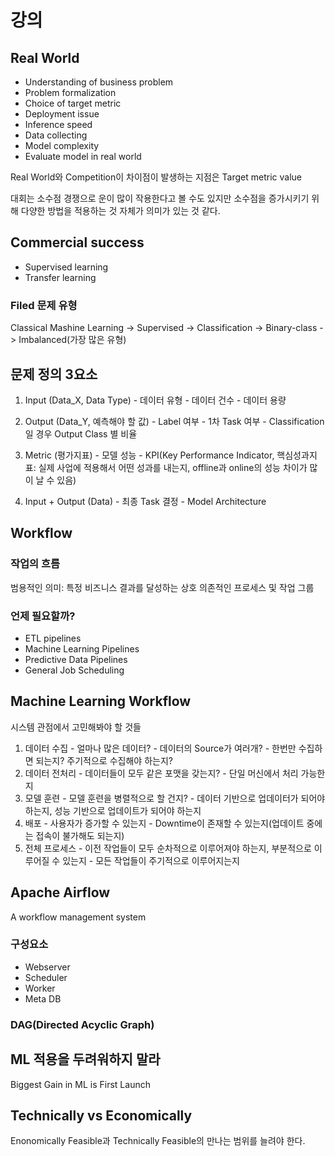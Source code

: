 # 강의
## Real World
- Understanding of business problem
- Problem formalization
- Choice of target metric
- Deployment issue
- Inference speed
- Data collecting
- Model complexity
- Evaluate model in real world

Real World와 Competition이 차이점이 발생하는 지점은 Target metric value

대회는 소수점 경쟁으로 운이 많이 작용한다고 볼 수도 있지만 소수점을 증가시키기 위해 다양한 방법을 적용하는 것 자체가 의미가 있는 것 같다.

## Commercial success
- Supervised learning
- Transfer learning

### Filed 문제 유형
Classical Mashine Learning -> Supervised -> Classification -> Binary-class -> Imbalanced(가장 많은 유형)

## 문제 정의 3요소
1. Input (Data_X, Data Type)
		- 데이터 유형
		- 데이터 건수
		- 데이터 용량
2. Output (Data_Y, 예측해야 할 값)
		- Label 여부
		- 1차 Task 여부
		- Classification 일 경우 Output Class 별 비율
3. Metric (평가지표)
		- 모델 성능
		- KPI(Key Performance Indicator, 핵심성과지표: 실제 사업에 적용해서 어떤 성과를 내는지, offline과 online의 성능 차이가 많이 날 수 있음)

4. Input + Output (Data)
		- 최종 Task 결정
		- Model Architecture

## Workflow
### 작업의 흐름
범용적인 의미: 특정 비즈니스 결과를 달성하는 상호 의존적인 프로세스 및 작업 그룹

### 언제 필요할까?
- ETL pipelines
- Machine Learning Pipelines
- Predictive Data Pipelines
- General Job Scheduling

## Machine Learning Workflow
시스템 관점에서 고민해봐야 할 것들
1. 데이터 수집
		- 얼마나 많은 데이터?
		- 데이터의 Source가 여러개?
		- 한번만 수집하면 되는지? 주기적으로 수집해야 하는지?
2. 데이터 전처리
		- 데이터들이 모두 같은 포맷을 갖는지?
		- 단일 머신에서 처리 가능한지
3. 모델 훈련
		- 모델 훈련을 병렬적으로 할 건지?
		- 데이터 기반으로 업데이터가 되어야 하는지, 성능 기반으로 업데이트가 되어야 하는지
4. 배포
		- 사용자가 증가할 수 있는지
		- Downtime이 존재할 수 있는지(업데이트 중에는 접속이 불가해도 되는지)
5. 전체 프로세스
		- 이전 작업들이 모두 순차적으로 이루어져야 하는지, 부분적으로 이루어질 수 있는지
		- 모든 작업들이 주기적으로 이루어지는지

## Apache Airflow
A workflow management system
### 구성요소
- Webserver
- Scheduler
- Worker
- Meta DB

### DAG(Directed Acyclic Graph)

## ML 적용을 두려워하지 말라
Biggest Gain in ML is First Launch

## Technically vs Economically
Enonomically Feasible과 Technically Feasible의 만나는 범위를 늘려야 한다.
